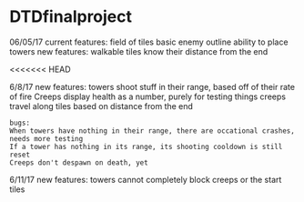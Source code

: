 # DTDfinalproject

06/05/17
    current features:
	field of tiles
	basic enemy outline
	ability to place towers
    new features:
    	walkable tiles know their distance from the end

<<<<<<< HEAD

6/8/17
    new features:
    	towers shoot stuff in their range, based off of their rate of fire
	Creeps display health as a number, purely for testing things
        creeps travel along tiles based on distance from the end

    bugs:
	When towers have nothing in their range, there are occational crashes, needs more testing
	If a tower has nothing in its range, its shooting cooldown is still reset
	Creeps don't despawn on death, yet

6/11/17
    new features:
        towers cannot completely block creeps or the start tiles
